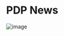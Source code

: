 # PDP News


![image](https://github.com/themusharraf/PDP-NEWS/assets/122869450/32f4d472-9cbc-48c1-8f6b-3ec459ba062a)
